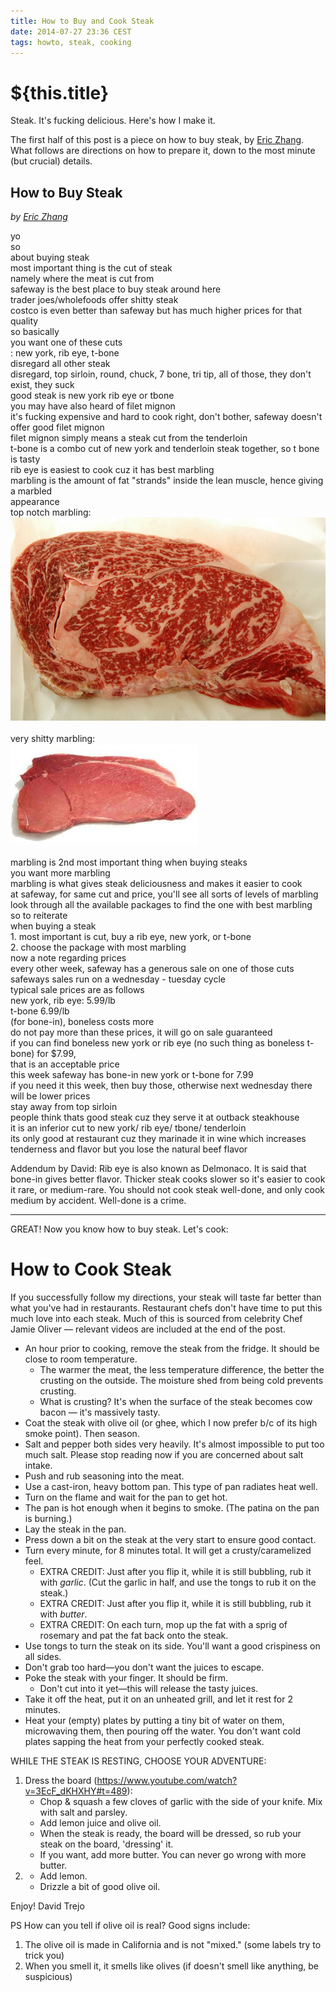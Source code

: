 ```yaml
---
title: How to Buy and Cook Steak
date: 2014-07-27 23:36 CEST
tags: howto, steak, cooking
---
```

# ${this.title}

Steak. It's fucking delicious. Here's how I make it.

The first half of this post is a piece on how to buy steak, by <a
href="http://ericzhang.com">Eric Zhang</a>. What follows are directions on how
to prepare it, down to the most minute (but crucial) details.

<!-- more -->

## How to Buy Steak
<em>by <a href="http://ericzhang.com">Eric Zhang</a></em>

yo
<br>so
<br>about buying steak
<br>most important thing is the cut of steak
<br>namely where the meat is cut from
<br>safeway is the best place to buy steak around here
<br>trader joes/wholefoods offer shitty steak
<br>costco is even better than safeway but has much higher prices for that quality
<br>so basically
<br>you want one of these cuts
<br>: new york, rib eye, t-bone
<br>disregard all other steak
<br>disregard, top sirloin, round, chuck, 7 bone, tri tip, all of those, they don't exist, they suck
<br>good steak is new york rib eye or tbone
<br>you may have also heard of filet mignon
<br>it's fucking expensive and hard to cook right, don't bother, safeway doesn't offer good filet mignon
<br>filet mignon simply means a steak cut from the tenderloin
<br>t-bone is a combo cut of new york and tenderloin steak together, so t bone is tasty
<br>rib eye is easiest to cook cuz it has best marbling
<br>marbling is the amount of fat "strands" inside the lean muscle, hence giving a marbled <br>appearance
<br>top notch marbling:
<br>![](./images/top-notch-marbling.jpg)
<br>
<br>very shitty marbling:
<br>![](./images/shitty-markbling-toproundsteak.jpg)
<br>
<br>marbling is 2nd most important thing when buying steaks
<br>you want more marbling
<br>marbling is what gives steak deliciousness and makes it easier to cook
<br>at safeway, for same cut and price, you'll see all sorts of levels of marbling
<br>look through all the available packages to find the one with best marbling
<br>so to reiterate
<br>when buying a steak
<br>1. most important is cut, buy a rib eye, new york, or t-bone
<br>2. choose the package with most marbling
<br>now a note regarding prices
<br>every other week, safeway has a generous sale on one of those cuts
<br>safeways sales run on a wednesday - tuesday cycle
<br>typical sale prices are as follows
<br>new york, rib eye: 5.99/lb
<br>t-bone 6.99/lb
<br>(for bone-in), boneless costs more
<br>do not pay more than these prices, it will go on sale guaranteed
<br>if you can find boneless new york or rib eye (no such thing as boneless t-bone) for $7.99, <br>that is an acceptable price
<br>this week safeway has bone-in new york or t-bone for 7.99
<br>if you need it this week, then buy those, otherwise next wednesday there will be lower prices
<br>stay away from top sirloin
<br>people think thats good steak cuz they serve it at outback steakhouse
<br>it is an inferior cut to new york/ rib eye/ tbone/ tenderloin
<br>its only good at restaurant cuz they marinade it in wine which increases tenderness and flavor but you lose the natural beef flavor

Addendum by David:
Rib eye is also known as Delmonaco. It is said that bone-in gives better flavor.
Thicker steak cooks slower so it's easier to cook it rare, or medium-rare. You
should not cook steak well-done, and only cook medium by accident. Well-done is
a crime.

---

GREAT! Now you know how to buy steak. Let's cook:

# How to Cook Steak

If you successfully follow my directions, your steak will taste far better than what you've had in restaurants.
Restaurant chefs don't have time to put this much love into each steak.
Much of this is sourced from celebrity Chef Jamie Oliver — relevant videos are
included at the end of the post.

- An hour prior to cooking, remove the steak from the fridge. It should be close to room temperature.
  - The warmer the meat, the less temperature difference, the better the crusting
  on the outside. The moisture shed from being cold prevents crusting.
  - What is crusting? It's when the surface of the steak becomes cow bacon —
  it's massively tasty.
- Coat the steak with olive oil (or ghee, which I now prefer b/c of its high smoke point). Then season.
- Salt and pepper both sides very heavily. It's almost impossible to put too much
  salt. Please stop reading now if you are concerned about salt intake.
- Push and rub seasoning into the meat.
- Use a cast-iron, heavy bottom pan. This type of pan radiates heat well.
- Turn on the flame and wait for the pan to get hot.
- The pan is hot enough when it begins to smoke. (The patina on
  the pan is burning.)
- Lay the steak in the pan.
- Press down a bit on the steak at the very start to ensure good contact.
- Turn every minute, for 8 minutes total. It will get a crusty/caramelized feel.
  - EXTRA CREDIT: Just after you flip it, while it is still bubbling, rub it
  with *garlic*. (Cut the garlic in half, and use the tongs to rub it on the
  steak.)
  - EXTRA CREDIT: Just after you flip it, while it is still bubbling, rub it
  with *butter*.
  - EXTRA CREDIT: On each turn, mop up the fat with a sprig of rosemary and pat
  the fat back onto the steak.
- Use tongs to turn the steak on its side. You'll want a good crispiness on all sides.
- Don't grab too hard—you don't want the juices to escape.
- Poke the steak with your finger. It should be firm.
  - Don't cut into it yet—this will release the tasty juices.
- Take it off the heat, put it on an unheated grill, and let it rest for 2 minutes.
- Heat your (empty) plates by putting a tiny bit of water on them, microwaving them, then pouring off the water.
  You don't want cold plates sapping the heat from your perfectly cooked steak.

WHILE THE STEAK IS RESTING, CHOOSE YOUR ADVENTURE:

1. Dress the board (<https://www.youtube.com/watch?v=3EcF_dKHXHY#t=489>):
    - Chop & squash a few cloves of garlic with the side of your knife. Mix with
      salt and parsley.
    - Add lemon juice and olive oil.
    - When the steak is ready, the board will be dressed, so rub your steak on the board, 'dressing' it.
    - If you want, add more butter. You can never go wrong with more butter.
2.  
    - Add lemon.
    - Drizzle a bit of good olive oil.

Enjoy!
David Trejo

PS How can you tell if olive oil is real? Good signs include:
1. The olive oil is made in California and is not "mixed." (some labels try to trick you)
2. When you smell it, it smells like olives (if doesn't smell like anything, be suspicious)
